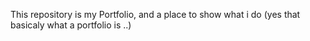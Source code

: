 This repository is my Portfolio, and a place to show what i do (yes that basicaly what a portfolio is ..)
